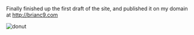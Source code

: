 Finally finished up the first draft of the site, and published it on my domain at http://brianc9.com



![donut](https://user-images.githubusercontent.com/89275143/190877498-9e63e34a-f735-494f-8917-7be36ec77aad.png)

